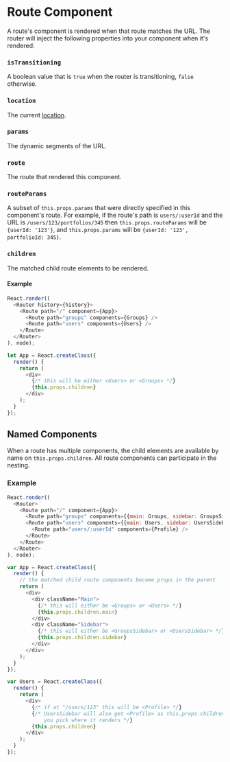 # Route Component

A route's component is rendered when that route matches the URL. The router will inject the following properties into your component when it's rendered:

### `isTransitioning`

A boolean value that is `true` when the router is transitioning, `false` otherwise.

### `location`

The current [location](https://github.com/rackt/history/blob/master/docs/Location.md).

### `params`

The dynamic segments of the URL.

### `route`

The route that rendered this component.

### `routeParams`

A subset of `this.props.params` that were directly specified in this component's route. For example, if the route's path is `users/:userId` and the URL is `/users/123/portfolios/345` then `this.props.routeParams` will be `{userId: '123'}`, and `this.props.params` will be `{userId: '123', portfolioId: 345}`.

### `children`

The matched child route elements to be rendered.

#### Example

```js
React.render((
  <Router history={history}>
    <Route path="/" component={App}>
      <Route path="groups" components={Groups} />
      <Route path="users" components={Users} />
    </Route>
  </Router>
), node);

let App = React.createClass({
  render() {
    return (
      <div>
        {/* this will be either <Users> or <Groups> */}
        {this.props.children}
      </div>
    );
  }
});
```

## Named Components

When a route has multiple components, the child elements are available by name on `this.props.children`. All route components can participate in the nesting.

### Example

```js
React.render((
  <Router>
    <Route path="/" component={App}>
      <Route path="groups" components={{main: Groups, sidebar: GroupsSidebar}} />
      <Route path="users" components={{main: Users, sidebar: UsersSidebar}}>
        <Route path="users/:userId" components={Profile} />
      </Route>
    </Route>
  </Router>
), node);

var App = React.createClass({
  render() {
    // the matched child route components become props in the parent
    return (
      <div>
        <div className="Main">
          {/* this will either be <Groups> or <Users> */}
          {this.props.children.main}
        </div>
        <div className="Sidebar">
          {/* this will either be <GroupsSidebar> or <UsersSidebar> */}
          {this.props.children.sidebar}
        </div>
      </div>
    );
  }
});

var Users = React.createClass({
  render() {
    return (
      <div>
        {/* if at "/users/123" this will be <Profile> */}
        {/* UsersSidebar will also get <Profile> as this.props.children,
            you pick where it renders */}
        {this.props.children}
      </div>
    );
  }
});
```